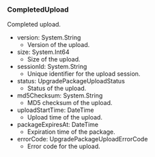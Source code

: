 ### CompletedUpload
Completed upload.

- version: System.String
  - Version of the upload.
- size: System.Int64
  - Size of the upload.
- sessionId: System.String
  - Unique identifier for the upload session.
- status: UpgradePackageUploadStatus
  - Status of the upload.
- md5Checksum: System.String
  - MD5 checksum of the upload.
- uploadStartTime: DateTime
  - Upload time of the upload.
- packageExpiresAt: DateTime
  - Expiration time of the package.
- errorCode: UpgradePackageUploadErrorCode
  - Error code for the upload.
